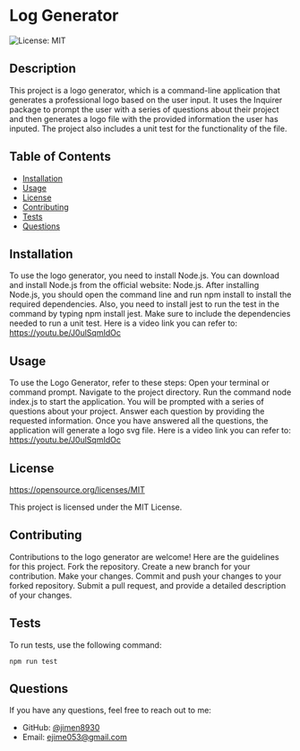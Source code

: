 # Log Generator
  ![License: MIT](https://img.shields.io/badge/License-MIT-yellow.svg)

  ## Description
  This project is a logo generator, which is a command-line application that generates a professional logo based on the user input. It uses the Inquirer package to prompt the user with a series of questions about their project and then generates a logo file with the provided information the user has inputed. The project also includes a unit test for the functionality of the file. 

  ## Table of Contents
- [Installation](#installation)
- [Usage](#usage)
- [License](#license)
- [Contributing](#contributing)
- [Tests](#tests)
- [Questions](#questions)

## Installation
To use the logo generator, you need to install Node.js. You can download and install Node.js from the official website: Node.js. After installing Node.js, you should open the command line and run npm install to install the required dependencies. Also, you need to install jest to run the test in the command by typing npm install jest.  Make sure to include the dependencies needed to run a unit test. Here is a video link you can refer to:
https://youtu.be/J0ulSqmIdOc

## Usage
To use the Logo Generator, refer to these steps: Open your terminal or command prompt. Navigate to the project directory. Run the command node index.js to start the application. You will be prompted with a series of questions about your project. Answer each question by providing the requested information. Once you have answered all the questions, the application will generate a logo svg file. Here is a video link you can refer to:
https://youtu.be/J0ulSqmIdOc

## License
https://opensource.org/licenses/MIT

This project is licensed under the MIT License.

## Contributing
Contributions to the logo generator are welcome! Here are the guidelines for this project. Fork the repository. Create a new branch for your contribution. Make your changes. Commit and push your changes to your forked repository. Submit a pull request, and provide a detailed description of your changes.

## Tests
To run tests, use the following command:
```
npm run test
```

## Questions
If you have any questions, feel free to reach out to me:
- GitHub: [@jimen8930](https://github.com/jimen8930)
- Email: ejime053@gmail.com

